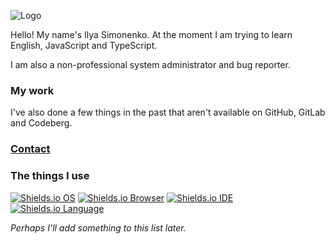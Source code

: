![Logo](logo.png)

Hello! My name's Ilya Simonenko. At the moment I am trying to learn English, JavaScript and TypeScript.

I am also a non-professional system administrator and bug reporter.

### My work

I've also done a few things in the past that aren't available on GitHub, GitLab and Codeberg.

### [Contact](https://simonenkoilya.github.io/)

### The things I use

[![Shields.io OS](https://img.shields.io/badge/OS-Windows%2011-blue?style=for-the-badge&logo=microsoft)](https://www.microsoft.com/ru-ru/windows/) [![Shields.io Browser](https://img.shields.io/badge/Browser-Microsoft%20Edge-blue?style=for-the-badge&logo=microsoftedge)](https://www.microsoft.com/ru-ru/edge/) [![Shields.io IDE](https://img.shields.io/badge/IDE-VSCode-blueviolet?style=for-the-badge&logo=visualstudiocode)](https://code.visualstudio.com) [![Shields.io Language](https://img.shields.io/badge/Language-JavaScript-yellow?style=for-the-badge&logo=javascript)](https://www.javascript.com/)

*Perhaps I'll add something to this list later.*
